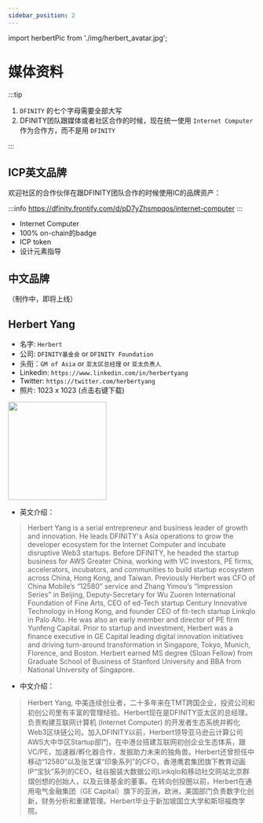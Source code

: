 ```yaml
---
sidebar_position: 2
---
```


import herbertPic from './img/herbert_avatar.jpg';

# 媒体资料

:::tip

1. `DFINITY` 的七个字母需要全部大写
2. DFINITY团队跟媒体或者社区合作的时候，现在统一使用 `Internet Computer` 作为合作方，而不是用 `DFINITY` 

:::

## ICP英文品牌

欢迎社区的合作伙伴在跟DFINITY团队合作的时候使用IC的品牌资产：

:::info
https://dfinity.frontify.com/d/pD7yZhsmpqos/internet-computer
:::

- Internet Computer
- 100% on-chain的badge
- ICP token
- 设计元素指导

## 中文品牌

（制作中，即将上线）

## Herbert Yang

- 名字: `Herbert`
- 公司: `DFINITY基金会` or `DFINITY Foundation`
- 头衔：`GM of Asia` or `亚太区总经理` or `亚太负责人`
- Linkedin: `https://www.linkedin.com/in/herbertyang`
- Twitter: `https://twitter.com/herbertyang`
- 照片: 1023 x 1023 (点击右键下载)

<img src={herbertPic} width="200" />

- 英文介绍：

> Herbert Yang is a serial entrepreneur and business leader of growth and innovation. He leads DFINITY's Asia operations to grow the developer ecosystem for the Internet Computer and incubate disruptive Web3 startups. Before DFINITY, he headed the startup business for AWS Greater China, working with VC investors, PE firms, accelerators, incubators, and communities to build startup ecosystem across China, Hong Kong, and Taiwan. Previously Herbert was CFO of China Mobile’s “12580” service and Zhang Yimou’s “Impression Series” in Beijing, Deputy-Secretary for Wu Zuoren International Foundation of Fine Arts, CEO of ed-Tech startup Century Innovative Technology in Hong Kong, and founder CEO of fit-tech startup Linkqlo in Palo Alto. He was also an early member and director of PE firm Yunfeng Capital. Prior to startup and investment, Herbert was a finance executive in GE Capital leading digital innovation initiatives and driving turn-around transformation in Singapore, Tokyo, Munich, Florence, and Boston. Herbert earned MS degree (Sloan Fellow) from Graduate School of Business of Stanford University and BBA from National University of Singapore.

- 中文介绍：

> Herbert Yang, 中美连续创业者，二十多年来在TMT跨国企业，投资公司和初创公司里有丰富的管理经验。Herbert现在是DFINITY亚太区的总经理，负责构建互联网计算机 (Internet Computer) 的开发者生态系统并孵化Web3区块链公司。加入DFINITY以前，Herbert领导亚马逊云计算公司AWS大中华区Startup部门，在中港台搭建互联网初创企业生态体系，跟VC/PE，加速器/孵化器合作，发掘助力未来的独角兽。Herbert还曾担任中移动“12580”以及张艺谋“印象系列”的CFO，香港鹰君集团旗下教育动画IP“宝狄”系列的CEO，硅谷服装大数据公司Linkqlo和移动社交网站北京群熠创想的创始人，以及云锋基金的董事。在转向创投圈以前，Herbert在通用电气金融集团（GE Capital）旗下的亚洲，欧洲，美国部门负责数字化创新，财务分析和重建管理。Herbert毕业于新加坡国立大学和斯坦福商学院。

